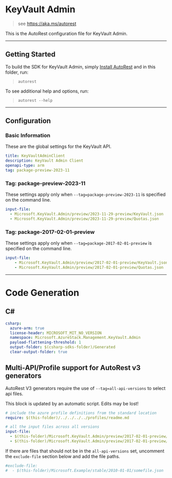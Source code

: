 # KeyVault Admin

> see https://aka.ms/autorest

This is the AutoRest configuration file for KeyVault Admin.

---

## Getting Started

To build the SDK for KeyVault Admin, simply [Install AutoRest](https://aka.ms/autorest/install) and in this folder, run:

> `autorest`

To see additional help and options, run:

> `autorest --help`

---

## Configuration

### Basic Information

These are the global settings for the KeyVault API.

``` yaml
title: KeyVaultAdminClient
description: KeyVault Admin Client
openapi-type: arm
tag: package-preview-2023-11
```


### Tag: package-preview-2023-11

These settings apply only when `--tag=package-preview-2023-11` is specified on the command line.

```yaml $(tag) == 'package-preview-2023-11'
input-file:
  - Microsoft.KeyVault.Admin/preview/2023-11-29-preview/KeyVault.json
  - Microsoft.KeyVault.Admin/preview/2023-11-29-preview/Quotas.json
```
### Tag: package-2017-02-01-preview

These settings apply only when `--tag=package-2017-02-01-preview` is specified on the command line.

``` yaml $(tag) == 'package-2017-02-01-preview'
input-file:
    - Microsoft.KeyVault.Admin/preview/2017-02-01-preview/KeyVault.json
    - Microsoft.KeyVault.Admin/preview/2017-02-01-preview/Quotas.json
```

---

# Code Generation

## C#

``` yaml $(csharp)
csharp:
  azure-arm: true
  license-header: MICROSOFT_MIT_NO_VERSION
  namespace: Microsoft.AzureStack.Management.KeyVault.Admin
  payload-flattening-threshold: 1
  output-folder: $(csharp-sdks-folder)/Generated
  clear-output-folder: true
```

## Multi-API/Profile support for AutoRest v3 generators

AutoRest V3 generators require the use of `--tag=all-api-versions` to select api files.

This block is updated by an automatic script. Edits may be lost!

``` yaml $(tag) == 'all-api-versions' /* autogenerated */
# include the azure profile definitions from the standard location
require: $(this-folder)/../../../../profiles/readme.md

# all the input files across all versions
input-file:
  - $(this-folder)/Microsoft.KeyVault.Admin/preview/2017-02-01-preview/KeyVault.json
  - $(this-folder)/Microsoft.KeyVault.Admin/preview/2017-02-01-preview/Quotas.json

```

If there are files that should not be in the `all-api-versions` set,
uncomment the  `exclude-file` section below and add the file paths.

``` yaml $(tag) == 'all-api-versions'
#exclude-file:  
#  - $(this-folder)/Microsoft.Example/stable/2010-01-01/somefile.json
```
